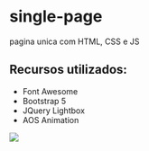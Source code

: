 # single-page
 pagina unica com HTML, CSS e JS

## Recursos utilizados:
- Font Awesome
- Bootstrap 5
- JQuery Lightbox
- AOS Animation

<img src= https://www.tutorialrepublic.com/lib/images/bootstrap-5.0-illustration.png>